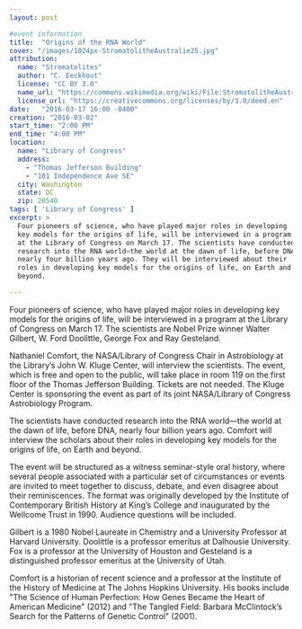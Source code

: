 ```yaml
---
layout: post

#event information
title:  "Origins of the RNA World"
cover: "/images/1024px-StromatolitheAustralie25.jpg"
attribution:
  name: "Stromatolites"
  author: "C. Eeckhout"
  license: "CC BY 3.0"
  name_url: "https://commons.wikimedia.org/wiki/File:StromatolitheAustralie25.jpeg"
  license_url: "https://creativecommons.org/licenses/by/3.0/deed.en"
date:   "2016-03-17 16:00 -0400"
creation: "2016-03-02"
start_time: "2:00 PM"
end_time: "4:00 PM"
location:
  name: "Library of Congress"
  address:
    - "Thomas Jefferson Building"
    - "101 Independence Ave SE"
  city: Washington
  state: DC
  zip: 20540
tags: [ 'Library of Congress' ]
excerpt: >
  Four pioneers of science, who have played major roles in developing 
  key models for the origins of life, will be interviewed in a program
  at the Library of Congress on March 17. The scientists have conducted
  research into the RNA world—the world at the dawn of life, before DNA,
  nearly four billion years ago. They will be interviewed about their
  roles in developing key models for the origins of life, on Earth and
  beyond.

---
```


Four pioneers of science, who have played major roles in developing key
models for the origins of life, will be interviewed in a program at
the Library of Congress on March 17. The scientists are Nobel Prize
winner Walter Gilbert, W. Ford Doolittle, George Fox and Ray Gesteland.

Nathaniel Comfort, the NASA/Library of Congress Chair in Astrobiology
at the Library’s John W. Kluge Center, will interview the scientists.
The event, which is free and open to the public, will take place in
room 119 on the first floor of the Thomas Jefferson Building. Tickets
are not needed. The Kluge Center is sponsoring the event as part of
its joint NASA/Library of Congress Astrobiology Program.

The scientists have conducted research into the RNA world—the world 
at the dawn of life, before DNA, nearly four billion years ago.
Comfort will interview the scholars about their roles in developing
key models for the origins of life, on Earth and beyond.

The event will be structured as a witness seminar-style oral history,
where several people associated with a particular set of circumstances
or events are invited to meet together to discuss, debate, and even
disagree about their reminiscences. The format was originally developed
by the Institute of Contemporary British History at King’s College and
inaugurated by the Wellcome Trust in 1990. Audience questions will be
included.

Gilbert is a 1980 Nobel Laureate in Chemistry and a University
Professor at Harvard University. Doolittle is a professor emeritus at
Dalhousie University. Fox is a professor at the University of Houston
and Gesteland is a distinguished professor emeritus at the University
of Utah.

Comfort is a historian of recent science and a professor at the
Institute of the History of Medicine at The Johns Hopkins University.
His books include "The Science of Human Perfection: How Genes Became
the Heart of American Medicine" (2012) and "The Tangled Field:
Barbara McClintock’s Search for the Patterns of Genetic Control" (2001).

